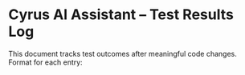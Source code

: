 # Cyrus AI Assistant – Test Results Log

This document tracks test outcomes after meaningful code changes.  
Format for each entry:
